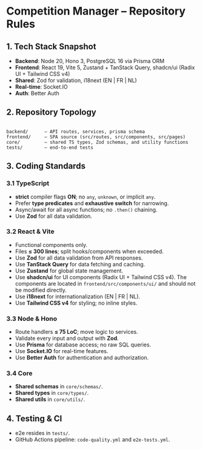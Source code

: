 # Competition Manager – Repository Rules

## 1. Tech Stack Snapshot  
- **Backend**: Node 20, Hono 3, PostgreSQL 16 via Prisma ORM  
- **Frontend**: React 19, Vite 5, Zustand + TanStack Query, shadcn/ui (Radix UI + Tailwind CSS v4)  
- **Shared**: Zod for validation, i18next (EN | FR | NL)  
- **Real-time**: Socket.IO  
- **Auth**: Better Auth

## 2. Repository Topology  
```

backend/      – API routes, services, prisma schema
frontend/     – SPA source (src/routes, src/components, src/pages)
core/         – shared TS types, Zod schemas, and utility functions
tests/        – end-to-end tests

```

## 3. Coding Standards  
### 3.1 TypeScript  
- **strict** compiler flags **ON**; no `any`, `unknown`, or implicit `any`.  
- Prefer **type predicates** and **exhaustive switch** for narrowing.  
- Async/await for all async functions; no `.then()` chaining.
- Use **Zod** for all data validation. 

### 3.2 React & Vite  
- Functional components only.  
- Files **≤ 300 lines**; split hooks/components when exceeded.
- Use **Zod** for all data validation from API responses.
- Use **TanStack Query** for data fetching and caching.
- Use **Zustand** for global state management.
- Use **shadcn/ui** for UI components (Radix UI + Tailwind CSS v4). The components are located in `frontend/src/components/ui/` and should not be modified directly.
- Use **i18next** for internationalization (EN | FR | NL).
- Use **Tailwind CSS v4** for styling; no inline styles.

### 3.3 Node & Hono  
- Route handlers **≤ 75 LoC**; move logic to services.  
- Validate every input and output with **Zod**.
- Use **Prisma** for database access; no raw SQL queries.
- Use **Socket.IO** for real-time features.
- Use **Better Auth** for authentication and authorization.

### 3.4 Core
- **Shared schemas** in `core/schemas/`.
- **Shared types** in `core/types/`.
- **Shared utils** in `core/utils/`.

## 4. Testing & CI  
- e2e resides in `tests/`.  
- GitHub Actions pipeline: `code-quality.yml` and `e2e-tests.yml`. 